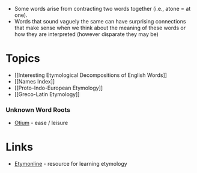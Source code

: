 * Some words arise from contracting two words together (i.e., atone = at one).
* Words that sound vaguely the same can have surprising connections that make sense when we think about the meaning of these words or how they are interpreted (however disparate they may be)
# Topics
* [[Interesting Etymological Decompositions of English Words]]
* [[Names Index]]
* [[Proto-Indo-European Etymology]]
* [[Greco-Latin Etymology]]

### Unknown Word Roots
* [Otium](https://www.etymonline.com/word/negotiate?ref=etymonline_crossreference) - ease / leisure
# Links
* [Etymonline](https://www.etymonline.com) - resource for learning etymology
